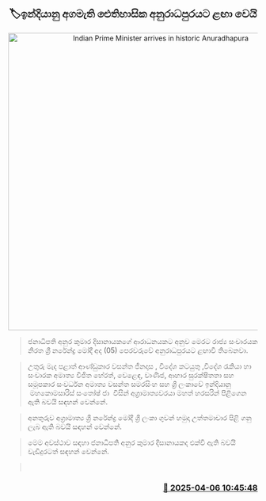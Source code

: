 <p align='center'><b><h2 align='center' title='Indian Prime Minister arrives in historic Anuradhapura'>🏷ඉන්දියානු  අගමැති ඓතිහාසික අනුරාධපුරයට ළඟා වෙයි</h2></b></p>
<p align='center'><img src='https://helakuru.sgp1.cdn.digitaloceanspaces.com/esana/images/lib/narendra-modi-anuradhapura.jpg' width='600' alt='Indian Prime Minister arrives in historic Anuradhapura'></p>

> ජනාධිපති අනුර කුමාර දිසානායකගේ ආරාධනයකට අනුව මෙරට රාජ්‍ය සංචාරයක නිරත ශ්‍රී නරේන්ද්‍ර මෝදී අද (05) පෙරවරුවේ අනුරාධපුරයට ළඟාවී තිබෙනවා.

> උතුරු මැද පළාත් ආණ්ඩුකාර වසන්ත ජිනදාස , විදේශ කටයුතු ,විදේශ රැකියා හා සංචාරක අමාත්‍ය විජිත හේරත්, වෙළෙඳ, වාණිජ, ආහාර සුරක්ෂිතතා සහ සමූපකාර සංවර්ධන අමාත්‍ය වසන්ත සමරසිංහ සහ ශ්‍රී ලංකාවේ ඉන්දියානු  මහකොමසාරිස් සංතෝෂ් ජා  විසින් අග්‍රාමාත්‍යවරයා මහත් හරසරින් පිළිගෙන ඇති බවයි සඳහන් වෙන්නේ.

> අනතුරුව අග්‍රාමාත්‍ය ශ්‍රී නරේන්ද්‍ර මෝදී ශ්‍රී ලංකා ගුවන් හමුදා උත්තමාචාර පිළි ගනු ලැබ ඇති බවයි සඳහන් වෙන්නේ.

> මෙම අවස්ථාව සඳහා ජනාධිපති අනුර කුමාර දිසානායකද එක්වී ඇති බවයි වැඩිදුරටත් සඳහන් වෙන්නේ. 

>  



<h3 align='right'><a href='https://www.helakuru.lk/esana/p/109001/'>📅 2025-04-06 10:45:48</a></h3>

